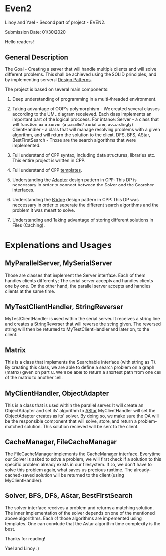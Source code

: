 # Even2
Linoy and Yael - Second part of project - EVEN2.

Submission Date: 01/30/2020

Hello readers!

## General Description

The Goal - Creating a server that will handle multiple clients and will solve different problems. This shall be achieved
using the SOLID principles, and by implementing serveral [Design Patterns](https://en.wikipedia.org/wiki/Software_design_pattern).

The project is based on several main components:
1. Deep understanding of programming in a multi-threaded environment.

2. Taking advantage of OOP's polymorphism - We created several classes according to the UML diagram receieved.
Each class implements an important part of the logical proccess. For intance:
    Server - a class that will function as a server (a parallel/ serial one, accordingly)
    ClientHandler - a class that will manage resolving problems with a given algorithm, and will return the solution to the client.
    DFS, BFS, AStar, BestFirstSearch - Those are the search algorithms that were implemented.

3. Full understand of CPP syntax, including data structures, libraries etc. This entire project is written in CPP.

4. Full understand of CPP [templates](https://www.geeksforgeeks.org/templates-cpp/).

5.  Understanding the [Adapter](https://www.geeksforgeeks.org/adapter-pattern/) design pattern in CPP: This DP is neccessary
in order to connect between the Solver and the Searcher interfaces.

6. Understanding the [Bridge](https://www.geeksforgeeks.org/bridge-design-pattern/) design pattern in CPP: This DP was neccessary in order to seperate the different search
algorithms and the problem it was meant to solve.

7. Understanding and Taking advantage of storing different solutions in Files (Caching).
 
 
 
 
 # Explenations and Usages

## MyParallelServer, MySerialServer
Those are classes that implement the Server interface. Each of them handles clients differently;
The serial server accepts and handles clients one by one. On the other hand, the parallel server accepts and handles
clients at the same time.


## MyTestClientHandler, StringReverser
MyTestClientHandler is used within the serial server. It receives a string line and creates a StringReverser that will reverse
the string given. The reversed string will then be returned to MyTestClientHandler and later on, to the client.


## Matrix
This is a class that implements the Searchable<T> interface (with string as T). By creating this class, we are able to define
a search problem on a graph (matrix) given on part C. We'll be able to return a shortest path from one cell of the matrix
to another cell.


## MyClientHandler, ObjectAdapter
This is a class that is used within the parallel server. It will create an ObjectAdapter and set its' algorithm to [AStar](https://www.geeksforgeeks.org/a-search-algorithm/)
MyClientHandler will set the ObjectAdapter creates as its' solver. By doing so, we make sure the OA will be the responsible component
that will solve, store, and return a problem-matched solution.
This solution recieved will be sent to the client.


## CacheManager, FileCacheManager
The FileCacheManager implements the CacheManager interface. Everytime our Solver is asked to solve a problem, we will first check if a solution
to this specific problem already exists in our filesystem. If so, we don't have to solve this problem again, what saves us precious runtime.
The already-cached-saved solution will be returned to the client (using MyClientHandler).


## Solver, BFS, DFS, AStar, BestFirstSearch
The solver interface receives a problem and returns a matching solution. The inner implementation of the solver depends on one of the mentioned above algorithms. Each of those algorithms are implemented using templates.
One can conclude that the Astar algorithm time complexity is the best.










Thanks for reading!



Yael and Linoy :)



